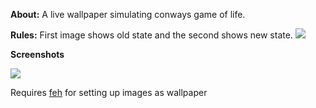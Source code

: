 **About:**
A live wallpaper simulating conways game of life.

**Rules:**
First image shows old state and the second shows new state.
![](http://www.theverymany.net/uploaded_images/2d_life_rules-736575.gif)


**Screenshots**

![](http://s18.postimg.org/slxd3fucp/2014_12_21_170835_1280x800_scrot.png)



Requires [feh](http://feh.finalrewind.org/) for setting up images as wallpaper